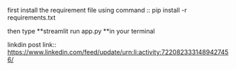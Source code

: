 first install the requirement file using command ::
pip install -r requirements.txt

then type **streamlit run app.py **in your terminal 


linkdin post link::  https://www.linkedin.com/feed/update/urn:li:activity:7220823331489427456/

